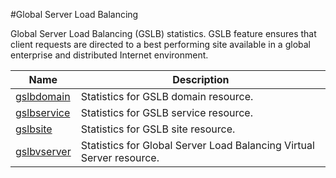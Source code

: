 #Global Server Load Balancing

Global Server Load Balancing (GSLB) statistics. GSLB feature ensures that client requests are directed to a best performing site available in a global enterprise and distributed Internet environment.


<table><thead><tr><th>Name</th><th>Description</th></tr></thead><tbody><tr><td><a href="../../../statistics/global-server-load-balancing/gslbdomain/gslbdomain">gslbdomain</a></td><td>Statistics for GSLB domain resource.</td><tr><tr><td><a href="../../../statistics/global-server-load-balancing/gslbservice/gslbservice">gslbservice</a></td><td>Statistics for GSLB service resource.</td><tr><tr><td><a href="../../../statistics/global-server-load-balancing/gslbsite/gslbsite">gslbsite</a></td><td>Statistics for GSLB site resource.</td><tr><tr><td><a href="../../../statistics/global-server-load-balancing/gslbvserver/gslbvserver">gslbvserver</a></td><td>Statistics for Global Server Load Balancing Virtual Server resource.</td><tr></tbody></table>
